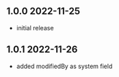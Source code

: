 1.0.0 2022-11-25
-----------------
- initial release

1.0.1 2022-11-26
-----------------
- added modifiedBy as system field

